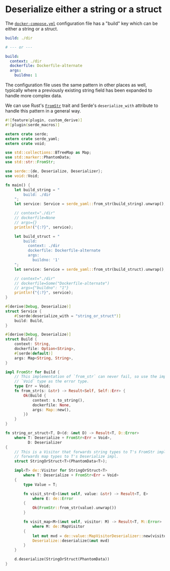 # Deserialize either a string or a struct

The [`docker-compose.yml`](https://docs.docker.com/compose/compose-file/#/build)
configuration file has a "build" key which can be either a string or a struct.

```yaml
build: ./dir

# --- or ---

build:
  context: ./dir
  dockerfile: Dockerfile-alternate
  args:
    buildno: 1
```

The configuration file uses the same pattern in other places as well, typically
where a previously existing string field has been expanded to handle more
complex data.

We can use Rust's
[`FromStr`](https://doc.rust-lang.org/std/str/trait.FromStr.html) trait and
Serde's `deserialize_with` attribute to handle this pattern in a general way.

```rust
#![feature(plugin, custom_derive)]
#![plugin(serde_macros)]

extern crate serde;
extern crate serde_yaml;
extern crate void;

use std::collections::BTreeMap as Map;
use std::marker::PhantomData;
use std::str::FromStr;

use serde::{de, Deserialize, Deserializer};
use void::Void;

fn main() {
    let build_string = "
        build: ./dir
    ";
    let service: Service = serde_yaml::from_str(build_string).unwrap();

    // context="./dir"
    // dockerfile=None
    // args={}
    println!("{:?}", service);

    let build_struct = "
        build:
          context: ./dir
          dockerfile: Dockerfile-alternate
          args:
            buildno: '1'
    ";
    let service: Service = serde_yaml::from_str(build_struct).unwrap();

    // context="./dir"
    // dockerfile=Some("Dockerfile-alternate")
    // args={"buildno": "1"}
    println!("{:?}", service);
}

#[derive(Debug, Deserialize)]
struct Service {
    #[serde(deserialize_with = "string_or_struct")]
    build: Build,
}

#[derive(Debug, Deserialize)]
struct Build {
    context: String,
    dockerfile: Option<String>,
    #[serde(default)]
    args: Map<String, String>,
}

impl FromStr for Build {
    // This implementation of `from_str` can never fail, so use the impossible
    // `Void` type as the error type.
    type Err = Void;
    fn from_str(s: &str) -> Result<Self, Self::Err> {
        Ok(Build {
            context: s.to_string(),
            dockerfile: None,
            args: Map::new(),
        })
    }
}

fn string_or_struct<T, D>(d: &mut D) -> Result<T, D::Error>
    where T: Deserialize + FromStr<Err = Void>,
          D: Deserializer
{
    // This is a Visitor that forwards string types to T's FromStr impl and
    // forwards map types to T's Deserialize impl.
    struct StringOrStruct<T>(PhantomData<T>);

    impl<T> de::Visitor for StringOrStruct<T>
        where T: Deserialize + FromStr<Err = Void>
    {
        type Value = T;

        fn visit_str<E>(&mut self, value: &str) -> Result<T, E>
            where E: de::Error
        {
            Ok(FromStr::from_str(value).unwrap())
        }

        fn visit_map<M>(&mut self, visitor: M) -> Result<T, M::Error>
            where M: de::MapVisitor
        {
            let mut mvd = de::value::MapVisitorDeserializer::new(visitor);
            Deserialize::deserialize(&mut mvd)
        }
    }

    d.deserialize(StringOrStruct(PhantomData))
}
```
